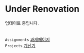 # Under Renovation

업데이트 중입니다.
<br>
<br>
<br>
`Assignments`
[과제페이지](https://github.com/EdCLee/Ed_komptability/tree/master/assignments)
<br>
`Projects`
[계산기](https://github.com/EdCLee/Ed_komptability/blob/master/projects/01%20Calculator/Calculator/ViewController.swift)

